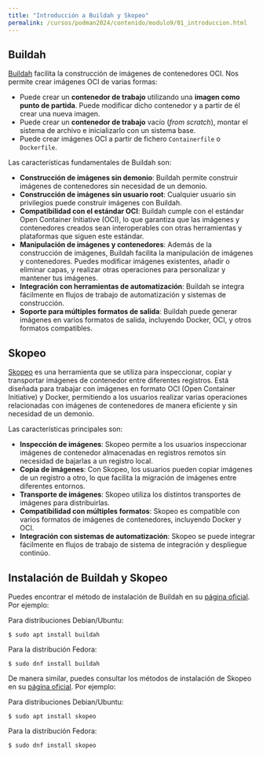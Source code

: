 ```yaml
---
title: "Introducción a Buildah y Skopeo"
permalink: /cursos/podman2024/contenido/modulo9/01_introduccion.html
---
```


## Buildah

[Buildah](https://buildah.io/) facilita la construcción de imágenes de contenedores OCI. Nos permite crear imágenes OCI de varias formas:

* Puede crear un **contenedor de trabajo** utilizando una **imagen como punto de partida**. Puede modificar dicho contenedor y a partir de él crear una nueva imagen.
* Puede crear un **contenedor de trabajo** vacío (*from scratch*), montar el sistema de archivo e inicializarlo con un sistema base.
* Puede crear imágenes OCI a partir de fichero `Containerfile` o `Dockerfile`.

Las características fundamentales de Buildah son:

* **Construcción de imágenes sin demonio**: Buildah permite construir imágenes de contenedores sin necesidad de un demonio. 
* **Construcción de imágenes sin usuario root**: Cualquier usuario sin privilegios puede construir imágenes con Buildah.
* **Compatibilidad con el estándar OCI**: Buildah cumple con el estándar Open Container Initiative (OCI), lo que garantiza que las imágenes y contenedores creados sean interoperables con otras herramientas y plataformas que siguen este estándar.
* **Manipulación de imágenes y contenedores**: Además de la construcción de imágenes, Buildah facilita la manipulación de imágenes y contenedores. Puedes modificar imágenes existentes, añadir o eliminar capas, y realizar otras operaciones para personalizar y mantener tus imágenes.
* **Integración con herramientas de automatización**: Buildah se integra fácilmente en flujos de trabajo de automatización y sistemas de construcción. 
* **Soporte para múltiples formatos de salida**: Buildah puede generar imágenes en varios formatos de salida, incluyendo Docker, OCI, y otros formatos compatibles.

## Skopeo

[Skopeo](https://github.com/containers/skopeo) es una herramienta que se utiliza para inspeccionar, copiar y transportar imágenes de contenedor entre diferentes registros. Está diseñada para trabajar con imágenes en formato OCI (Open Container Initiative) y Docker, permitiendo a los usuarios realizar varias operaciones relacionadas con imágenes de contenedores de manera eficiente y sin necesidad de un demonio.

Las características principales son:

* **Inspección de imágenes**: Skopeo permite a los usuarios inspeccionar imágenes de contenedor almacenadas en registros remotos sin necesidad de bajarlas a un registro local.
* **Copia de imágenes**: Con Skopeo, los usuarios pueden copiar imágenes de un registro a otro, lo que facilita la migración de imágenes entre diferentes entornos.
* **Transporte de imágenes**: Skopeo utiliza los distintos transportes de imágenes para distribuirlas. 
* **Compatibilidad con múltiples formatos**: Skopeo es compatible con varios formatos de imágenes de contenedores, incluyendo Docker y OCI.
* **Integración con sistemas de automatización**: Skopeo se puede integrar fácilmente en flujos de trabajo de sistema de integración y despliegue continúo.

## Instalación de Buildah y Skopeo

Puedes encontrar el método de instalación de Buildah en su [página oficial](https://github.com/containers/buildah/blob/main/install.md). Por ejemplo:

Para distribuciones Debian/Ubuntu:

```
$ sudo apt install buildah
```

Para la distribución Fedora:

```
$ sudo dnf install buildah
```

De manera similar, puedes consultar los métodos de instalación de Skopeo en su [página oficial](https://github.com/containers/skopeo/blob/main/install.md). Por ejemplo:

Para distribuciones Debian/Ubuntu:

```
$ sudo apt install skopeo
```

Para la distribución Fedora:

```
$ sudo dnf install skopeo
```
